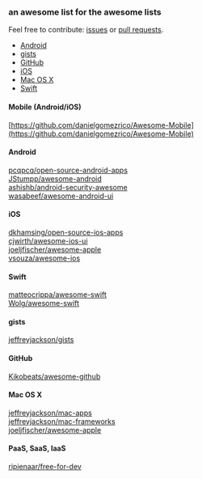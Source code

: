 ### an awesome list for the awesome lists

Feel free to contribute: [issues](https://github.com/AwesomeOpenSource/AwesomeOpenSource/issues) or [pull requests](https://github.com/AwesomeOpenSource/AwesomeOpenSource/pulls).

-  [Android](https://github.com/awesomeopensource/awesomeopensource#android)
-  [gists](https://github.com/awesomeopensource/awesomeopensource#gists)
-  [GitHub](https://github.com/awesomeopensource/awesomeopensource#github)
-  [iOS](https://github.com/awesomeopensource/awesomeopensource#ios)
-  [Mac OS X](https://github.com/awesomeopensource/awesomeopensource#mac-os-x)
-  [Swift](https://github.com/awesomeopensource/awesomeopensource#swift)

#### Mobile (Android/iOS)
[https://github.com/danielgomezrico/Awesome-Mobile](https://github.com/danielgomezrico/Awesome-Mobile)

#### Android
[pcqpcq/open-source-android-apps](https://github.com/pcqpcq/open-source-android-apps) <br>
[JStumpp/awesome-android](https://github.com/JStumpp/awesome-android) <br>
[ashishb/android-security-awesome](https://github.com/ashishb/android-security-awesome) <br>
[wasabeef/awesome-android-ui](https://github.com/wasabeef/awesome-android-ui)

#### iOS
[dkhamsing/open-source-ios-apps](https://github.com/dkhamsing/open-source-ios-apps) <br>
[cjwirth/awesome-ios-ui](https://github.com/cjwirth/awesome-ios-ui) <br>
[joeljfischer/awesome-apple](https://github.com/joeljfischer/awesome-apple) <br>
[vsouza/awesome-ios](https://github.com/vsouza/awesome-ios)

#### Swift
[matteocrippa/awesome-swift](https://github.com/matteocrippa/awesome-swift) <br>
[Wolg/awesome-swift](https://github.com/Wolg/awesome-swift)

#### gists
[jeffreyjackson/gists](https://github.com/jeffreyjackson/gists)

#### GitHub
[Kikobeats/awesome-github](https://github.com/Kikobeats/awesome-github)

#### Mac OS X
[jeffreyjackson/mac-apps](https://github.com/jeffreyjackson/mac-apps) <br>
[jeffreyjackson/mac-frameworks](https://github.com/jeffreyjackson/mac-frameworks) <br>
[joeljfischer/awesome-apple](https://github.com/joeljfischer/awesome-apple)

#### PaaS, SaaS, IaaS
[ripienaar/free-for-dev](https://github.com/ripienaar/free-for-dev)
